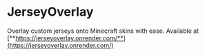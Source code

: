 # JerseyOverlay
Overlay custom jerseys onto Minecraft skins with ease.
Available at [**https://jerseyoverlay.onrender.com/**](https://jerseyoverlay.onrender.com/)

